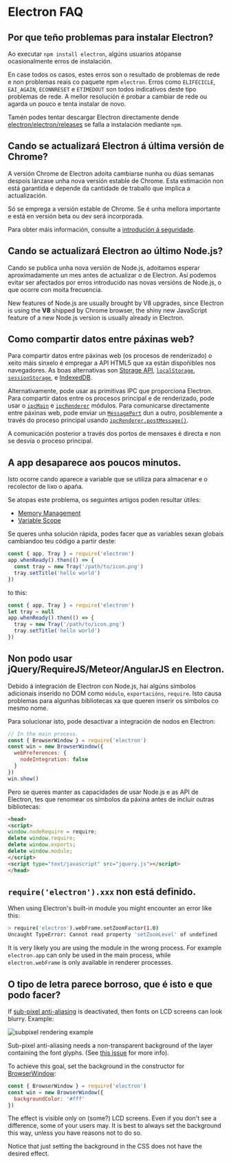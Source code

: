 # Electron FAQ

## Por que teño problemas para instalar Electron?

Ao executar `npm install electron`, algúns usuarios atópanse ocasionalmente erros de instalación.

En case todos os casos, estes erros son o resultado de problemas de rede e non problemas reais co paquete npm `electron`. Erros como `ELIFECICLE`,  `EAI_AGAIN`, `ECONNRESET` e `ETIMEDOUT` son todos indicativos deste tipo  problemas de rede. A mellor resolución é probar a cambiar de rede ou  agarda un pouco e tenta instalar de novo.

Tamén podes tentar descargar Electron directamente dende [electron/electron/releases](https://github.com/electron/electron/releases)  se falla a instalación mediante `npm`.

## Cando se actualizará Electron á última versión de Chrome?

A versión Chrome de Electron adoita cambiarse nunha ou dúas semanas despois lánzase unha nova versión estable de Chrome. Esta estimación non está garantida e depende da cantidade de traballo que implica a actualización.

Só se emprega a versión estable de Chrome. Se é unha mellora importante e  está en versión beta ou dev será incorporada. 

Para obter máis información, consulte a [introdución á seguridade](tutorial/security.md).

## Cando se actualizará Electron ao último Node.js?

Cando se publica unha nova versión de Node.js, adoitamos esperar aproximadamente un mes
antes de actualizar o de Electron. Así podemos evitar ser afectados por erros
introducido nas novas versións de Node.js, o que ocorre con moita frecuencia.

New features of Node.js are usually brought by V8 upgrades, since Electron is
using the **V8** shipped by Chrome browser, the shiny new JavaScript feature of a
new Node.js version is usually already in Electron.

## Como compartir datos entre páxinas web?

Para compartir datos entre páxinas web (os procesos de renderizado) o xeito máis sinxelo é empregar a API HTML5 que xa están dispoñibles nos navegadores. As boas alternativas son
[Storage API][storage], [`localStorage`][local-storage],
[`sessionStorage`][session-storage], e [IndexedDB][indexed-db].

Alternativamente, pode usar as primitivas IPC que proporciona Electron. Para
compartir datos entre os procesos principal e de renderizado, pode usar o
[`ipcMain`](api/ipc-main.md) e [`ipcRenderer`](api/ipc-renderer.md) módulos.
Para comunicarse directamente entre páxinas web, pode enviar un
[`MessagePort`][message-port] dun a outro, posiblemente a través do proceso principal
usando [`ipcRenderer.postMessage()`](api/ipc-renderer.md#ipcrendererpostmessagechannel-message-transfer).

A comunicación posterior a través dos portos de mensaxes é directa e non se desvía
o proceso principal.

## A app desaparece aos poucos minutos. 

Isto ocorre cando aparece a variable que se utiliza para almacenar e o recolector de lixo o apaña.   

Se atopas este problema, os seguintes artigos poden resultar útiles:

* [Memory Management][memory-management]
* [Variable Scope][variable-scope]

Se queres unha solución rápida, podes facer que as variables sexan globais cambiandoo teu código a partir deste:

```javascript
const { app, Tray } = require('electron')
app.whenReady().then(() => {
  const tray = new Tray('/path/to/icon.png')
  tray.setTitle('hello world')
})
```

to this:

```javascript
const { app, Tray } = require('electron')
let tray = null
app.whenReady().then(() => {
  tray = new Tray('/path/to/icon.png')
  tray.setTitle('hello world')
})
```

## Non podo usar jQuery/RequireJS/Meteor/AngularJS en Electron.

Debido á integración de Electron con Node.js, hai algúns símbolos adicionais
inserido no DOM como `módulo`, `exportacións`, `require`. Isto causa problemas
para algunhas bibliotecas xa que queren inserir os símbolos co mesmo nome.

Para solucionar isto, pode desactivar a integración de nodos en Electron:

```javascript
// In the main process.
const { BrowserWindow } = require('electron')
const win = new BrowserWindow({
  webPreferences: {
    nodeIntegration: false
  }
})
win.show()
```

Pero se queres manter as capacidades de usar Node.js e as API de Electron, tes que renomear os símbolos da páxina antes de incluír outras bibliotecas:

```html
<head>
<script>
window.nodeRequire = require;
delete window.require;
delete window.exports;
delete window.module;
</script>
<script type="text/javascript" src="jquery.js"></script>
</head>
```

## `require('electron').xxx` non está definido.

When using Electron's built-in module you might encounter an error like this:

```sh
> require('electron').webFrame.setZoomFactor(1.0)
Uncaught TypeError: Cannot read property 'setZoomLevel' of undefined
```

It is very likely you are using the module in the wrong process. For example
`electron.app` can only be used in the main process, while `electron.webFrame`
is only available in renderer processes.

## O tipo de letra parece borroso, que é isto e que podo facer?

If [sub-pixel anti-aliasing](https://alienryderflex.com/sub_pixel/) is deactivated, then fonts on LCD screens can look blurry. Example:

![subpixel rendering example]

Sub-pixel anti-aliasing needs a non-transparent background of the layer containing the font glyphs. (See [this issue](https://github.com/electron/electron/issues/6344#issuecomment-420371918) for more info).

To achieve this goal, set the background in the constructor for [BrowserWindow][browser-window]:

```javascript
const { BrowserWindow } = require('electron')
const win = new BrowserWindow({
  backgroundColor: '#fff'
})
```

The effect is visible only on (some?) LCD screens. Even if you don't see a difference, some of your users may. It is best to always set the background this way, unless you have reasons not to do so.

Notice that just setting the background in the CSS does not have the desired effect.

[memory-management]: https://developer.mozilla.org/en-US/docs/Web/JavaScript/Memory_Management
[variable-scope]: https://msdn.microsoft.com/library/bzt2dkta(v=vs.94).aspx
[electron-module]: https://www.npmjs.com/package/electron
[storage]: https://developer.mozilla.org/en-US/docs/Web/API/Storage
[local-storage]: https://developer.mozilla.org/en-US/docs/Web/API/Window/localStorage
[session-storage]: https://developer.mozilla.org/en-US/docs/Web/API/Window/sessionStorage
[indexed-db]: https://developer.mozilla.org/en-US/docs/Web/API/IndexedDB_API
[message-port]: https://developer.mozilla.org/en-US/docs/Web/API/MessagePort
[browser-window]: api/browser-window.md
[subpixel rendering example]: images/subpixel-rendering-screenshot.gif
